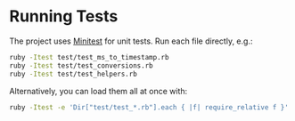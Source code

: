 # Running Tests

The project uses [Minitest](https://github.com/seattlerb/minitest) for unit tests.
Run each file directly, e.g.:

```bash
ruby -Itest test/test_ms_to_timestamp.rb
ruby -Itest test/test_conversions.rb
ruby -Itest test/test_helpers.rb
```

Alternatively, you can load them all at once with:

```bash
ruby -Itest -e 'Dir["test/test_*.rb"].each { |f| require_relative f }'
```
